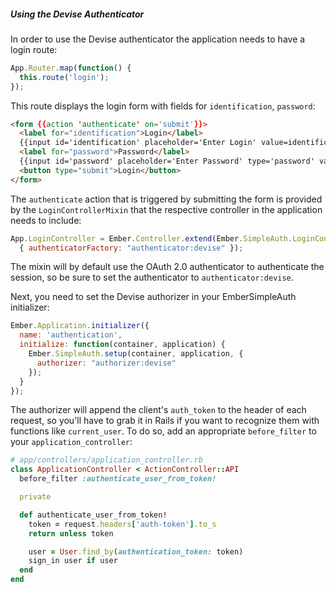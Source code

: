##### Using the Devise Authenticator

In order to use the Devise authenticator the application needs to have a
login route:

```js
App.Router.map(function() {
  this.route('login');
});
```

This route displays the login form with fields for `identification`,
`password`:

```html
<form {{action 'authenticate' on='submit'}}>
  <label for="identification">Login</label>
  {{input id='identification' placeholder='Enter Login' value=identification}}
  <label for="password">Password</label>
  {{input id='password' placeholder='Enter Password' type='password' value=password}}
  <button type="submit">Login</button>
</form>
```

The `authenticate` action that is triggered by submitting the form is provided
by the `LoginControllerMixin` that the respective controller in the application
needs to include:

```js
App.LoginController = Ember.Controller.extend(Ember.SimpleAuth.LoginControllerMixin,
  { authenticatorFactory: "authenticator:devise" });
```

The mixin will by default use the OAuth 2.0 authenticator to authenticate the
session, so be sure to set the authenticator to `authenticator:devise`.

Next, you need to set the Devise authorizer in your EmberSimpleAuth initializer:

```js
Ember.Application.initializer({
  name: 'authentication',
  initialize: function(container, application) {
    Ember.SimpleAuth.setup(container, application, {
      authorizer: "authorizer:devise"
    });
  }
});
```

The authorizer will append the client's `auth_token` to the header of each request, so you'll have to grab it in Rails if you want to recognize them with functions like `current_user`. To do so, add an appropriate `before_filter` to your `application_controller`:

```ruby
# app/controllers/application_controller.rb
class ApplicationController < ActionController::API
  before_filter :authenticate_user_from_token!

  private

  def authenticate_user_from_token!
    token = request.headers['auth-token'].to_s
    return unless token

    user = User.find_by(authentication_token: token)
    sign_in user if user
  end
end
```
